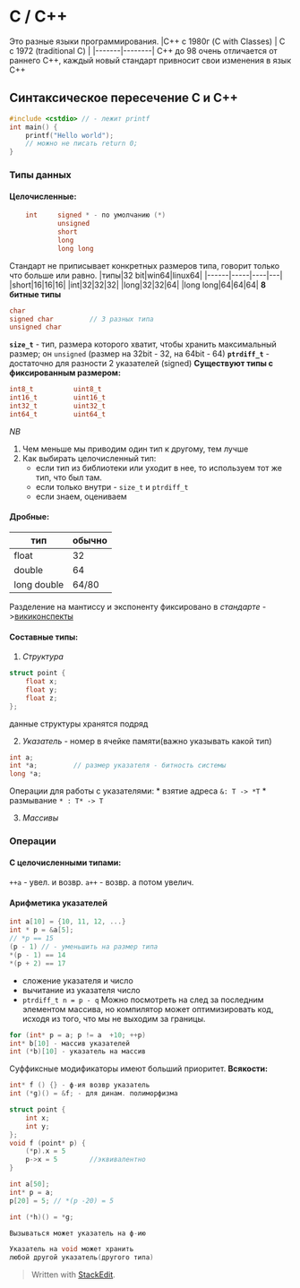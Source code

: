 ﻿# C / C++
Это разные языки программирования.
|C++ c 1980г (C with Classes) | C с 1972 (traditional C) |
|-------|--------|
С++ до 98 очень отличается от раннего С++, каждый новый стандарт привносит свои изменения в язык C++

## Синтаксическое пересечение C и C++
```c
#include <cstdio> // - лежит printf
int main() {
	printf("Hello world");
	// можно не писать return 0;
}
```
### Типы данных
#### Целочисленные:
```c++
	int 	signed * - по умолчанию (*)
			unsigned
			short
			long 
			long long
```
Стандарт не приписывает конкретных размеров типа, говорит только что больше или равно.
|типы|32 bit|win64|linux64|
|------|-----|----|---|
|short|16|16|16|
|int|32|32|32|
|long|32|32|64|
|long long|64|64|64|
**8 битные типы**
```c++
char
signed char			// 3 разных типа
unsigned char
```
**`size_t`** - тип, размера которого хватит, чтобы хранить максимальный размер; он `unsigned` (размер на 32bit - 32, на 64bit - 64)
**`ptrdiff_t`** - достаточно для разности 2 указателей (signed)
**Существуют типы с фиксированным размером:**
```c++
int8_t			uint8_t
int16_t			uint16_t
int32_t			uint32_t
int64_t			uint64_t
```
$NB$
1. Чем меньше мы приводим один тип к другому, тем лучше
2. Как выбирать целочисленный тип:
	* если тип из библиотеки или уходит в нее, то используем тот же тип, что был там.
	* если только внутри - `size_t` и `ptrdiff_t`
	* если знаем, оцениваем
#### Дробные:
|тип|обычно|
|--|--|
|float|32|
|double|64|
|long double|64/80|
Разделение на мантиссу и экспоненту фиксировано в _стандарте_
->[викиконспекты](https://neerc.ifmo.ru/wiki/index.php?title=%D0%9F%D1%80%D0%B5%D0%B4%D1%81%D1%82%D0%B0%D0%B2%D0%BB%D0%B5%D0%BD%D0%B8%D0%B5_%D0%B2%D0%B5%D1%89%D0%B5%D1%81%D1%82%D0%B2%D0%B5%D0%BD%D0%BD%D1%8B%D1%85_%D1%87%D0%B8%D1%81%D0%B5%D0%BB)
#### Составные типы:
1. _Структура_ 
```c++
struct point {
	float x;
	float y;
	float z;
};
``` 
данные структуры хранятся подряд

2. _Указатель_ - номер в ячейке памяти(важно указывать какой тип)
```c++
int a;
int *a;			// размер указателя - битность системы
long *a;
```
Операции для работы с указателями:
		* взятие адреса	`&: T -> *T`
		* размывание `* : T* -> T`

3. _Массивы_
### Операции
#### С целочисленными типами:
`++a` - увел. и возвр.
`a++` - возвр. а потом увелич.
#### Арифметика указателей
```c++
int a[10] = {10, 11, 12, ...}
int * p = &a[5];
// *p == 15
(p - 1) // - уменьшить на размер типа
*(p - 1) == 14
*(p + 2) == 17
```
* сложение указателя и число
* вычитание из указателя число
* `ptrdiff_t n = p - q`
Можно посмотреть на след за последним элементом массива, но компилятор может оптимизировать код, исходя из того, что мы не выходим за границы.
```c++
for (int* p = a; p != a  +10; ++p)
int* b[10] - массив указателей
int (*b)[10] - указатель на массив
```
Суффиксные модификаторы имеют больший приоритет.
**Всякости:**
```c++
int* f () {} - ф-ия возвр указатель
int (*g)() = &f; - для динам. полиморфизма

struct point {
	int x;
	int y;
};
void f (point* p) {
	(*p).x = 5
	p->x = 5		//эквивалентно
}

int a[50];
int* p = a;
p[20] = 5; // *(p -20) = 5

int (*h)() = *g;

Вызываться может указатель на ф-ию

Указатель на void может хранить 
любой другой указатель(другого типа)
```


> Written with [StackEdit](https://stackedit.io/).
